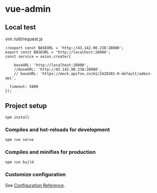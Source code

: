 # vue-admin

## Local test
vim /util/request.js
```
//export const BASEURL = 'http://43.142.90.238:28080';
export const BASEURL = 'http://localhost:28080';
const service = axios.create({

    baseURL: 'http://localhost:28080',
    //baseURL: 'http://43.142.90.238:28080',
    // baseURL: 'https://mock.apifox.cn/m1/2428381-0-default/admin-api',

  timeout: 5000
});
```

## Project setup
```
npm install
```

### Compiles and hot-reloads for development
```
npm run serve
```

### Compiles and minifies for production
```
npm run build
```

### Customize configuration
See [Configuration Reference](https://cli.vuejs.org/config/).

